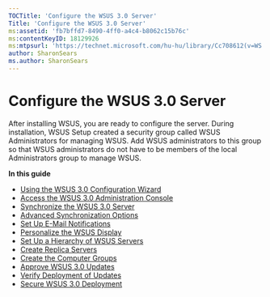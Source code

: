 ```yaml
---
TOCTitle: 'Configure the WSUS 3.0 Server'
Title: 'Configure the WSUS 3.0 Server'
ms:assetid: 'fb7bffd7-8490-4ff0-a4c4-b8062c15b76c'
ms:contentKeyID: 18129926
ms:mtpsurl: 'https://technet.microsoft.com/hu-hu/library/Cc708612(v=WS.10)'
author: SharonSears
ms.author: SharonSears
---
```


Configure the WSUS 3.0 Server
=============================

After installing WSUS, you are ready to configure the server. During installation, WSUS Setup created a security group called WSUS Administrators for managing WSUS. Add WSUS administrators to this group so that WSUS administrators do not have to be members of the local Administrators group to manage WSUS.

**In this guide**

-   [Using the WSUS 3.0 Configuration Wizard](https://technet.microsoft.com/249d1fe7-6d6d-4122-9d02-e2227efd6557)
-   [Access the WSUS 3.0 Administration Console](https://technet.microsoft.com/c5f8a273-1f08-494e-af05-7fd3bb351d1f)
-   [Synchronize the WSUS 3.0 Server](https://technet.microsoft.com/2e1eef02-829e-4d92-980e-931402e1dc31)
-   [Advanced Synchronization Options](https://technet.microsoft.com/65d4cddd-8de0-477f-833d-ce5e2422eef0)
-   [Set Up E-Mail Notifications](https://technet.microsoft.com/e2db0965-9b30-4bc0-9815-c688c62d689b)
-   [Personalize the WSUS Display](https://technet.microsoft.com/e4a85d1b-309f-425d-b4b8-70bdd3ad15ee)
-   [Set Up a Hierarchy of WSUS Servers](https://technet.microsoft.com/95a98fb7-f671-42b7-ab43-ee5af98d3712)
-   [Create Replica Servers](https://technet.microsoft.com/9c90a11c-3b98-43bb-b04c-9713dcf5ccf7)
-   [Create the Computer Groups](https://technet.microsoft.com/816825d6-c677-415b-b9ae-91e9cef720e7)
-   [Approve WSUS 3.0 Updates](https://technet.microsoft.com/78f2359a-933a-4960-850e-712a78e81622)
-   [Verify Deployment of Updates](https://technet.microsoft.com/bfb86adf-7faa-407a-9324-a4f30d2dbe44)
-   [Secure WSUS 3.0 Deployment](https://technet.microsoft.com/7e21a374-5bc0-41bb-991c-26abe5c5cd8b)
